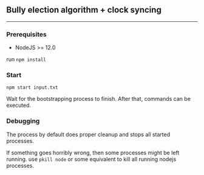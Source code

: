 ## Bully election algorithm + clock syncing
---

### Prerequisites

- NodeJS >= 12.0

run `npm install`

### Start

`npm start input.txt`

Wait for the bootstrapping process to finish. After that, commands can be executed.

### Debugging

The process by default does proper cleanup and stops all started processes.

If something goes horribly wrong, then some processes might be left running. use `pkill node` or some equivalent to kill all running nodejs processes.
